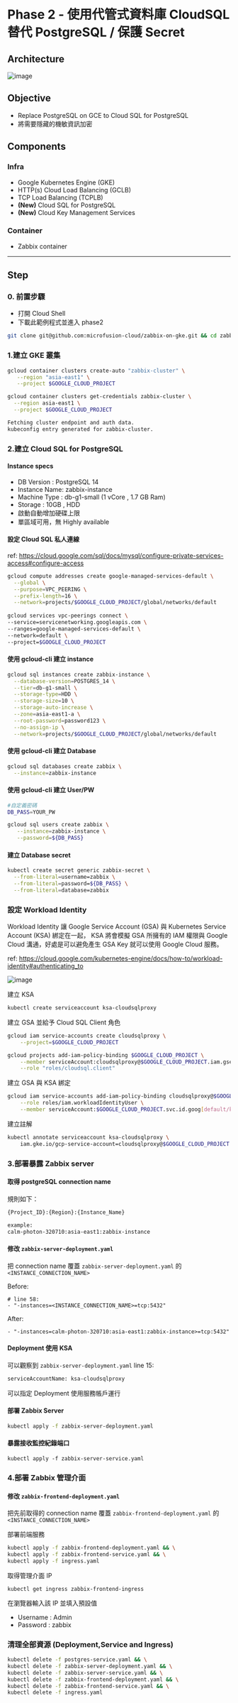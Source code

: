 # Phase 2 - 使用代管式資料庫 CloudSQL 替代 PostgreSQL / 保護 Secret 

## Architecture
![image](https://github.com/microfusion-cloud/zabbix-on-gke/blob/main/phase2/architecture.png)


## Objective
* Replace PostgreSQL on GCE to Cloud SQL for PostgreSQL
* 將需要隱藏的機敏資訊加密


## Components

### Infra
* Google Kubernetes Engine (GKE)
* HTTP(s) Cloud Load Balancing (GCLB)
* TCP Load Balancing (TCPLB)
* **(New)** Cloud SQL for PostgreSQL
* **(New)** Cloud Key Management Services

### Container
* Zabbix container

---

## Step
### 0. 前置步驟
- 打開 Cloud Shell
- 下載此範例程式並進入 phase2

```bash
git clone git@github.com:microfusion-cloud/zabbix-on-gke.git && cd zabbix-on-gke/phase2
```
### 1.建立 GKE 叢集

```bash
gcloud container clusters create-auto "zabbix-cluster" \
   --region "asia-east1" \
   --project $GOOGLE_CLOUD_PROJECT

gcloud container clusters get-credentials zabbix-cluster \
  --region asia-east1 \
  --project $GOOGLE_CLOUD_PROJECT

Fetching cluster endpoint and auth data.
kubeconfig entry generated for zabbix-cluster.

```

### 2.建立 Cloud SQL for PostgreSQL
#### Instance specs
- DB Version : PostgreSQL 14
- Instance Name: zabbix-instance
- Machine Type : db-g1-small (1 vCore , 1.7 GB Ram)
- Storage : 10GB , HDD
- 啟動自動增加硬碟上限
- 單區域可用，無 Highly available


#### 設定 Cloud SQL 私人連線
ref: https://cloud.google.com/sql/docs/mysql/configure-private-services-access#configure-access

```bash
gcloud compute addresses create google-managed-services-default \
  --global \
  --purpose=VPC_PEERING \
  --prefix-length=16 \
  --network=projects/$GOOGLE_CLOUD_PROJECT/global/networks/default
  
gcloud services vpc-peerings connect \
--service=servicenetworking.googleapis.com \
--ranges=google-managed-services-default \
--network=default \
--project=$GOOGLE_CLOUD_PROJECT
```

#### 使用 gcloud-cli 建立 instance

```bash
gcloud sql instances create zabbix-instance \
  --database-version=POSTGRES_14 \
  --tier=db-g1-small \
  --storage-type=HDD \
  --storage-size=10 \
  --storage-auto-increase \
  --zone=asia-east1-a \
  --root-password=password123 \
  --no-assign-ip \
  --network=projects/$GOOGLE_CLOUD_PROJECT/global/networks/default
```

#### 使用 gcloud-cli 建立 Database
```bash
gcloud sql databases create zabbix \
  --instance=zabbix-instance
```

#### 使用 gcloud-cli 建立 User/PW
```bash
#自定義密碼
DB_PASS=YOUR_PW

gcloud sql users create zabbix \
   --instance=zabbix-instance \
   --password=${DB_PASS}
```
#### 建立 Database secret

```bash
kubectl create secret generic zabbix-secret \
  --from-literal=username=zabbix \
  --from-literal=password=${DB_PASS} \
  --from-literal=database=zabbix
```

### 設定 Workload Identity

Workload Identity 讓 Google Service Account (GSA) 與 Kubernetes Service Account (KSA) 綁定在一起，
KSA 將會模擬 GSA 所擁有的 IAM 權限與 Google Cloud 溝通，好處是可以避免產生 GSA Key 就可以使用 Google Cloud 服務。

ref: https://cloud.google.com/kubernetes-engine/docs/how-to/workload-identity#authenticating_to

![image](https://github.com/microfusion-cloud/zabbix-on-gke/blob/main/assets/workload_identity.png)


建立 KSA
```bash
kubectl create serviceaccount ksa-cloudsqlproxy
```

建立 GSA 並給予 Cloud SQL Client 角色
```bash
gcloud iam service-accounts create cloudsqlproxy \
    --project=$GOOGLE_CLOUD_PROJECT

gcloud projects add-iam-policy-binding $GOOGLE_CLOUD_PROJECT \
    --member serviceAccount:cloudsqlproxy@$GOOGLE_CLOUD_PROJECT.iam.gserviceaccount.com \
    --role "roles/cloudsql.client"
```

建立 GSA 與 KSA 綁定
```bash
gcloud iam service-accounts add-iam-policy-binding cloudsqlproxy@$GOOGLE_CLOUD_PROJECT.iam.gserviceaccount.com \
    --role roles/iam.workloadIdentityUser \
    --member serviceAccount:$GOOGLE_CLOUD_PROJECT.svc.id.goog[default/ksa-cloudsqlproxy]
```

建立註解
```bash
kubectl annotate serviceaccount ksa-cloudsqlproxy \
    iam.gke.io/gcp-service-account=cloudsqlproxy@$GOOGLE_CLOUD_PROJECT.iam.gserviceaccount.com
```


### 3.部署暴露 Zabbix server

#### 取得 postgreSQL connection name 
規則如下：
```bash
{Project_ID}:{Region}:{Instance_Name}

example:
calm-photon-320710:asia-east1:zabbix-instance
```

#### 修改 `zabbix-server-deployment.yaml`

把 connection name 覆蓋 `zabbix-server-deployment.yaml` 的 `<INSTANCE_CONNECTION_NAME>`

Before:
```
# line 58:
- "-instances=<INSTANCE_CONNECTION_NAME>=tcp:5432"
```
After:
```base
- "-instances=calm-photon-320710:asia-east1:zabbix-instance>=tcp:5432"
```
#### Deployment 使用 KSA
可以觀察到 `zabbix-server-deployment.yaml` line 15:

```bash
serviceAccountName: ksa-cloudsqlproxy
```
可以指定 Deployment 使用服務帳戶運行


#### 部署 Zabbix Server
```bash
kubectl apply -f zabbix-server-deployment.yaml
```

#### 暴露接收監控紀錄端口
```
kubectl apply -f zabbix-server-service.yaml
```
### 4.部署 Zabbix 管理介面

#### 修改 `zabbix-frontend-deployment.yaml`

把先前取得的 connection name 覆蓋 `zabbix-frontend-deployment.yaml` 的 `<INSTANCE_CONNECTION_NAME>`

部署前端服務 
```bash
kubectl apply -f zabbix-frontend-deployment.yaml && \
kubectl apply -f zabbix-frontend-service.yaml && \
kubectl apply -f ingress.yaml
```

取得管理介面 IP
```
kubectl get ingress zabbix-frontend-ingress
```

在瀏覽器輸入該 IP 並填入預設值
- Username : Admin
- Password : zabbix


### 清理全部資源 (Deployment,Service and Ingress)
```bash
kubectl delete -f postgres-service.yaml && \
kubectl delete -f zabbix-server-deployment.yaml && \
kubectl delete -f zabbix-server-service.yaml && \
kubectl delete -f zabbix-frontend-deployment.yaml && \
kubectl delete -f zabbix-frontend-service.yaml && \
kubectl delete -f ingress.yaml
```